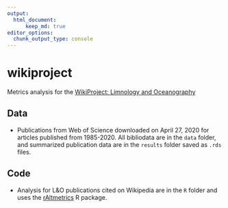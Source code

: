 ```yaml
---
output: 
  html_document:
      keep_md: true
editor_options: 
  chunk_output_type: console
---
```


<!-- README.md is generated from README.Rmd. Please edit that file -->

# wikiproject

Metrics analysis for the [WikiProject: Limnology and Oceanography](https://en.wikipedia.org/wiki/Wikipedia:WikiProject_Limnology_and_Oceanography)

## Data

- Publications from Web of Science downloaded on April 27, 2020 for articles published from 1985-2020. All bibliodata are in the `data` folder, and summarized publication data are in the `results` folder saved as `.rds` files. 

## Code 

- Analysis for L&O publications cited on Wikipedia are in the `R` folder and uses the [rAltmetrics](https://cran.r-project.org/web/packages/rAltmetric/index.html) R package. 


